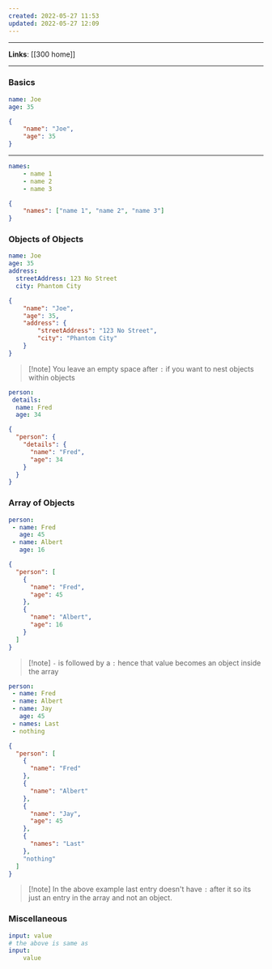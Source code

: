 ```yaml
---
created: 2022-05-27 11:53
updated: 2022-05-27 12:09
---
```

---
**Links**: [[300 home]]

---
### Basics
```yaml
name: Joe
age: 35
```
```json
{
    "name": "Joe",
    "age": 35
}
```
---
```yaml
names:
    - name 1
    - name 2
    - name 3
```
```json
{
    "names": ["name 1", "name 2", "name 3"]
}
```

### Objects of Objects
```yaml
name: Joe
age: 35
address:
  streetAddress: 123 No Street
  city: Phantom City
```
```json
{
    "name": "Joe",
    "age": 35,
    "address": {
        "streetAddress": "123 No Street",
        "city": "Phantom City"
    }
}
```

> [!note] You leave an empty space after `:` if you want to nest objects within objects

```yaml
person:
 details: 
  name: Fred
  age: 34
```
```json
{
  "person": {
    "details": {
      "name": "Fred",
      "age": 34
    }
  }
}
```

### Array of Objects
```yaml
person:
 - name: Fred
   age: 45
 - name: Albert
   age: 16
```
```json
{
  "person": [
    {
      "name": "Fred",
      "age": 45
    },
    {
      "name": "Albert",
      "age": 16
    }
  ]
}
```

> [!note] `-` is followed by a `:` hence that value becomes an object inside the array

```yaml
person:
 - name: Fred
 - name: Albert
 - name: Jay
   age: 45
 - names: Last
 - nothing
```
```json
{
  "person": [
    {
      "name": "Fred"
    },
    {
      "name": "Albert"
    },
    {
      "name": "Jay",
      "age": 45
    },
    {
      "names": "Last"
    },
    "nothing"
  ]
}
```

> [!note] In the above example last entry doesn't have `:` after it so its just an entry in the array and not an object.

### Miscellaneous
```yaml
input: value
# the above is same as
input:
	value
```